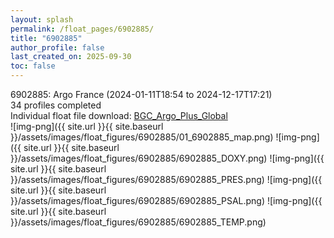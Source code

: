 ```yaml
---
layout: splash
permalink: /float_pages/6902885/
title: "6902885"
author_profile: false
last_created_on: 2025-09-30
toc: false
---
```

 
6902885: Argo France (2024-01-11T18:54 to 2024-12-17T17:21)\
34 profiles completed\
Individual float file download: [BGC_Argo_Plus_Global](https://ftp.soest.hawaii.edu/bgc_argo_plus/Individual_Floats/outliers_removed/6902885_Sprof_processed.nc)\
![img-png]({{ site.url }}{{ site.baseurl }}/assets/images/float_figures/6902885/01_6902885_map.png)
![img-png]({{ site.url }}{{ site.baseurl }}/assets/images/float_figures/6902885/6902885_DOXY.png)
![img-png]({{ site.url }}{{ site.baseurl }}/assets/images/float_figures/6902885/6902885_PRES.png)
![img-png]({{ site.url }}{{ site.baseurl }}/assets/images/float_figures/6902885/6902885_PSAL.png)
![img-png]({{ site.url }}{{ site.baseurl }}/assets/images/float_figures/6902885/6902885_TEMP.png)
